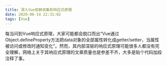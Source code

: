 ```yaml
---
title: 深入Vue依赖收集和响应式原理
date: 2020-06-14 22:31:02
tags: [Vue]
---
```

每当问到Vue响应式原理，大家可能都会脱口而出“Vue通过Object.defineProperty方法把data对象的全部属性转化成getter/setter，当属性被访问或修改时通知变化”。然而，其内部深层的响应式原理可能很多人都没有完全理解，网络上关于其响应式原理的文章质量也是参差不齐，大多是贴个代码加段注释了事。
<!--more-->

## 

